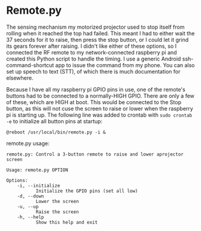 # Remote.py

The sensing mechanism my motorized projector used to stop itself from rolling when it reached the top had failed. This meant I had to either wait the 37 seconds for it to raise, then press the stop button, or I could let it grind its gears forever after raising. I didn't like either of these options, so I connected the RF remote to my network-connected raspberry pi and created this Python script to handle the timing. I use a generic Android ssh-command-shortcut app to issue the command from my phone. You can also set up speech to text (STT), of which there is much documentation for elsewhere.

Because I have all my raspberry pi GPIO pins in use, one of the remote's buttons had to be connected to a normally-HIGH GPIO. There are only a few of these, which are HIGH at boot. This would be connected to the Stop button, as this will not cuse the screen to raise or lower when the raspberry pi is starting up. The following line was added to crontab with `sudo crontab -e` to initialize all button pins at startup:

`@reboot /usr/local/bin/remote.py -i &`

remote.py usage:

```
remote.py: Control a 3-button remote to raise and lower aprojector screen

Usage: remote.py OPTION

Options:
    -i, --initialize
           Initialize the GPIO pins (set all low)
    -d, --down
           Lower the screen
    -u, --up
           Raise the screen
    -h, --help
           Show this help and exit
```
